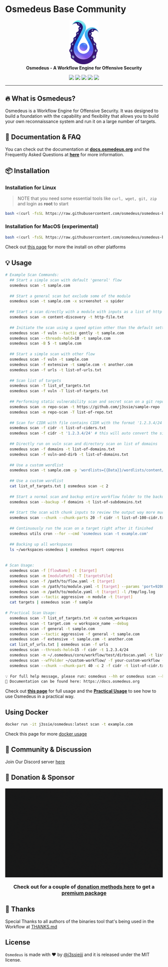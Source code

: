# Osmedeus Base Community

<p align="center">
  <img alt="Osmedeus" src="https://raw.githubusercontent.com/osmedeus/assets/main/logo-transparent.png" height="140" />
  <br />
  <strong>Osmedeus - A Workflow Engine for Offensive Security</strong>

  <p align="center">
  <a href="https://docs.osmedeus.org/"><img src="https://img.shields.io/badge/Documentation-0078D4?style=for-the-badge&logo=GitBook&logoColor=39ff14&labelColor=black&color=black"></a>
  <a href="https://docs.osmedeus.org/donation/"><img src="https://img.shields.io/badge/Sponsors-0078D4?style=for-the-badge&logo=GitHub-Sponsors&logoColor=39ff14&labelColor=black&color=black"></a>
  <a href="https://twitter.com/OsmedeusEngine"><img src="https://img.shields.io/badge/%40OsmedeusEngine-0078D4?style=for-the-badge&logo=Twitter&logoColor=39ff14&labelColor=black&color=black"></a>
  <a href="https://discord.gg/mtQG2FQsYA"><img src="https://img.shields.io/badge/Discord%20Server-0078D4?style=for-the-badge&logo=Discord&logoColor=39ff14&labelColor=black&color=black"></a>
  <a href="https://discord.gg/mtQG2FQsYA"><img src="https://img.shields.io/github/release/j3ssie/osmedeus?style=for-the-badge&labelColor=black&color=2fc414&logo=Github"></a>
  </p>
</p>

***


## 🔥 What is Osmedeus?

Osmedeus is a Workflow Engine for Offensive Security. It was designed to build a foundation with the capability and flexibility that allows you to build your own reconnaissance system and run it on a large number of targets.

## 📖 Documentation & FAQ

You can check out the documentation at [**docs.osmedeus.org**](https://docs.osmedeus.org) and the Frequently Asked Questions at [**here**](https://docs.osmedeus.org/faq) for more information.


## 📦 Installation

### Installation for Linux

> NOTE that you need some essential tools like `curl, wget, git, zip` and login as **root** to start

```bash
bash <(curl -fsSL https://raw.githubusercontent.com/osmedeus/osmedeus-base/master/install.sh)
```

### Installation for MacOS (experimental)

```bash
bash <(curl -fsSL https://raw.githubusercontent.com/osmedeus/osmedeus-base/master/install-macos.sh)
```

Check out [this page](https://docs.osmedeus.org/installation/) for more the install on other platforms


## 💡 Usage


```bash
# Example Scan Commands:
  ## Start a simple scan with default 'general' flow
  osmedeus scan -t sample.com

  ## Start a general scan but exclude some of the module
  osmedeus scan -t sample.com -x screenshot -x spider

  ## Start a scan directly with a module with inputs as a list of http domains like this https://sub.example.com
  osmedeus scan -m content-discovery -t http-file.txt

  ## Initiate the scan using a speed option other than the default setting
  osmedeus scan -f vuln --tactic gently -t sample.com
  osmedeus scan --threads-hold=10 -t sample.com
  osmedeus scan -B 5 -t sample.com

  ## Start a simple scan with other flow
  osmedeus scan -f vuln -t sample.com
  osmedeus scan -f extensive -t sample.com -t another.com
  osmedeus scan -f urls -t list-of-urls.txt

  ## Scan list of targets
  osmedeus scan -T list_of_targets.txt
  osmedeus scan -f vuln -T list-of-targets.txt

  ## Performing static vulnerability scan and secret scan on a git repo
  osmedeus scan -m repo-scan -t https://github.com/j3ssie/sample-repo
  osmedeus scan -m repo-scan -T list-of-repo.txt

  ## Scan for CIDR with file contains CIDR with the format '1.2.3.4/24'
  osmedeus scan -f cidr -t list-of-ciders.txt
  osmedeus scan -f cidr -t '1.2.3.4/24' # this will auto convert the single input to the file and run

  ## Directly run on vuln scan and directory scan on list of domains
  osmedeus scan -f domains -t list-of-domains.txt
  osmedeus scan -f vuln-and-dirb -t list-of-domains.txt

  ## Use a custom wordlist
  osmedeus scan -t sample.com -p 'wordlists={{Data}}/wordlists/content/big.txt'

  ## Use a custom wordlist
  cat list_of_targets.txt | osmedeus scan -c 2

  ## Start a normal scan and backup entire workflow folder to the backup folder
  osmedeus scan --backup -f domains -t list-of-subdomains.txt

  ## Start the scan with chunk inputs to review the output way more much faster
  osmedeus scan --chunk --chunk-parts 20 -f cidr -t list-of-100-cidr.txt

  ## Continuously run the scan on a target right after it finished
  osmedeus utils cron --for --cmd 'osmedeus scan -t example.com'

  ## Backing up all workspaces
  ls ~/workspaces-osmedeus | osmedeus report compress


# Scan Usage:
  osmedeus scan -f [flowName] -t [target]
  osmedeus scan -m [modulePath] -T [targetsFile]
  osmedeus scan -f /path/to/flow.yaml -t [target]
  osmedeus scan -m /path/to/module.yaml -t [target] --params 'port=9200'
  osmedeus scan -m /path/to/module.yaml -t [target] -l /tmp/log.log
  osmedeus scan --tactic aggressive -m module -t [target]
  cat targets | osmedeus scan -f sample

# Practical Scan Usage:
  osmedeus scan -T list_of_targets.txt -W custom_workspaces
  osmedeus scan -t target.com -w workspace_name --debug
  osmedeus scan -f general -t sample.com
  osmedeus scan --tactic aggressive -f general -t sample.com
  osmedeus scan -f extensive -t sample.com -t another.com
  cat list_of_urls.txt | osmedeus scan -f urls
  osmedeus scan --threads-hold=15 -f cidr -t 1.2.3.4/24
  osmedeus scan -m ~/.osmedeus/core/workflow/test/dirbscan.yaml -t list_of_urls.txt
  osmedeus scan --wfFolder ~/custom-workflow/ -f your-custom-workflow -t list_of_urls.txt
  osmedeus scan --chunk --chunk-part 40 -c 2 -f cidr -t list-of-cidr.txt

💡 For full help message, please run: osmedeus --hh or osmedeus scan --hh
📖 Documentation can be found here: https://docs.osmedeus.org
```

Check out [**this page**](https://docs.osmedeus.org/installation/usage/) for full usage and the [**Practical Usage**](https://docs.osmedeus.org/installation/practical-usage/) to see how to use Osmedeus in a practical way.

## Using Docker

```bash
docker run -it j3ssie/osmedeus:latest scan -t example.com
```

Check this page for more [docker usage](https://docs.osmedeus.org/installation/using-docker/)

## 💬 Community & Discussion

Join Our Discord server [here](https://discord.gg/mtQG2FQsYA)

## 💎 Donation & Sponsor

<h3 align="center">
 <img alt="Osmedeus" src="https://raw.githubusercontent.com/osmedeus/assets/main/premium-package.gif" />

 <p align="center"> Check out for a couple of <strong><a href="https://docs.osmedeus.org/donation/">donation methods here</a></strong> to get a <strong><a href="https://docs.osmedeus.org/premium/">premium package</a></strong><p>
</h3>

## 🙏 Thanks

Special Thanks to all authors of the binaries tool that's being used in the Workflow at [THANKS.md](THANKS.md)

## License

`Osmedeus` is made with ♥ by [@j3ssiejjj](https://twitter.com/j3ssiejjj) and it is released under the MIT license.
